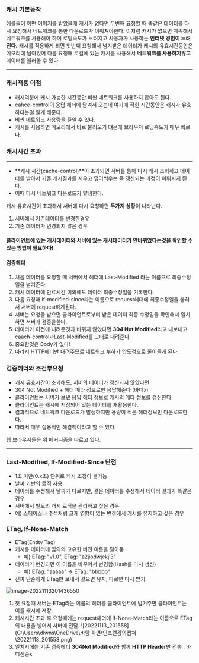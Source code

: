 ### **캐시 기본동작**

예를들어 어떤 이미지를 받았을때 캐시가 없다면 두번째 요청할 때 똑같은 데이터를 다시 요청해서 네트워크를 통한 다운로드가 이뤄져야한다. 이처럼 캐시가 없으면 계속해서 네트워크를 사용해야 하며 로딩속도가 느려지고 사용자가 사용하는 **인터넷 경험이 느려진다.** 
캐시를 적용하게 되면 첫번째 요청해서 넘겨받은 데이터가 캐시의 유효시간동안은 메모리에 남아있어 다음 요청때 로컬에 있는 캐시를 사용해서 **네트워크를 사용하지않고** 데이터를 불러올 수 있다.

------



### **캐시적용** 이점

- 캐시덕분에 캐시 가능한 시간동안 비싼 네트워크를 사용하지 않아도 된다.
- cahce-control이 응답 헤더에 담겨서 오는데 여기에 적힌 시간동안은 캐시가 유효하다는걸 알게 해준다.
- 비싼 네트워크 사용량을 줄일 수 있다.
- 캐시를 사용하면 메모리에서 바로 불러오기 떄문에 브라우저 로딩속도가 매우 빠르다.



### **캐시시간 초과**

------



- **캐시 시간(cache-control)**이 초과되면 서버를 통해 다시 캐시 조회하고 데이터를 받아서 기존 캐시결과를 지우고 덮어씌우는 즉 갱신되는 과정이 이뤄지게 된다. 
- 이때 다시 네트워크 다운로드가 발생한다.



캐시 유효시간이 초과해서 서버에 다시 요청하면 **두가지 상황**이 나타난다.

1. 서버에서 기존데이터를 변경한경우
2. 기존 데이터가 변경되지 않은 경우

#### **클라이언트에 있는 캐시데이터와 서버에 있는 캐시데이터가 안바뀌었다는것을 확인할 수 있는 방법이 필요하다!**

#### **검증헤더** 

1. 처음 데이터를 요청할 때 서버에서 헤더에 Last-Modified 라는 이름으로 최종수정일을 넘겨준다.
2. 캐시 데이터에 만료시간 이외에도 데이터 최종수정일을 기록한다.
3. 다음 요청때  if-modified-since라는 이름으로 request헤더에 최종수정일을 붙혀서 서버에 request하게된다.
4. 서버는 요청을 받으면 클라이언트로부터 받은 데이터 최종 수정일을 확인해서 일치하면 서버가 검증을한다.
5. 데이터가 이전에 내려준것과 바뀌지 않았다면 **304 Not Modified**라고 내보내고 caach-control과Last-Modified를 그대로 내려준다.
6. 중요한것은 Body가 없다!
7. 따라서 HTTP헤더만 내려주므로 네트워크 부하가 압도적으로 줄어들게 된다.

### **검증헤더와 조건부요청**

- 캐시 유효시간이 초과해도, 서버의 데이터가 갱신되지 않았다면
- 304 Not Modified + 헤더 메타 정보로만 응답해준다 (바디x)
- 클라이언트는 서버가 보낸 응답 헤더 정보로 캐시의 메타 정보를 갱신한다.
- 클라이언트는 캐시에 저장되어 있는 데이터를 재활용한다.
- 결과적으로 네트워크 다운로드가 발생하지만 용량이 적은 헤더정보만 다운로드한다.
- 따라서 매우 실용적인 해결책이라고 할 수 있다.

웹 브라우저들은 위 메커니즘을 따르고 있다.

------

### **Last-Modified, If-Modified-Since 단점**

- 1초 미만(0.x초) 단위로 캐시 조정이 불가능
- 날짜 기반의 로직 사용
- 데이터를 수정해서 날짜가 다르지만, 같은 데이터를 수정해서 데이터 결과가 똑같은 경우
- 서버에서 별도의 캐시 로직을 관리하고 싶은 경우
- 예) 스페이스나 주석처럼 크게 영향이 없는 변경에서 캐시를 유지하고 싶은 경우



### **ETag, If-None-Match**

- ETag(Entity Tag)
- 캐시용 데이터에 임의의 고유한 버전 이름을 달아둠
  - 예) ETag: "v1.0", ETag: "a2jiodwjekjl3"
- 데이터가 변경되면 이 이름을 바꾸어서 변경함(Hash를 다시 생성)
  - 예) ETag: "aaaaa" -> ETag: "bbbbb"
- 진짜 단순하게 ETag만 보내서 같으면 유지, 다르면 다시 받기!

![image-20221113201436550](C:\Users\dlwns\AppData\Roaming\Typora\typora-user-images\image-20221113201436550.png)

1. 첫 요청때 서버는 ETag라는 이름의 헤더를 클라이언트에 넘겨주면 클라이언트는 이를 캐시에 저장.
2. 캐시시간 초과 후 요청때에는 request헤더에 if-None-Match라는 이름으로 ETag의 내용을 넣어서 서버에 전달.
   ![20221113_201558](C:\Users\dlwns\OneDrive\바탕 화면\인프런강의캡쳐\20221113_201558.png)
3. 일치시에는 기존 검증헤더 **304Not Modified**와 함께 **HTTP Header**만 전송 , 바디전송x

